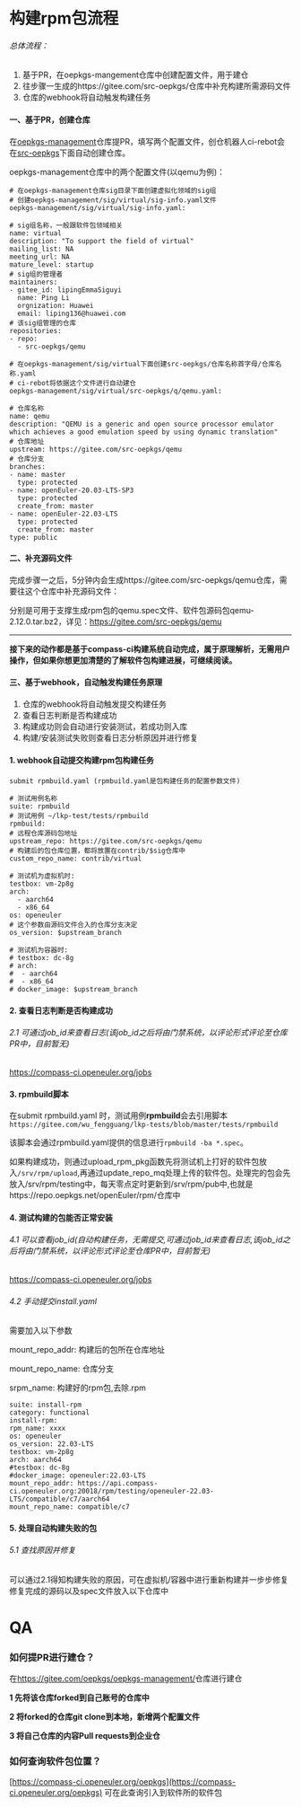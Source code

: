 # **构建rpm包流程**

###### 总体流程：
1. 基于PR，在oepkgs-mangement仓库中创建配置文件，用于建仓
2. 往步骤一生成的https://gitee.com/src-oepkgs/仓库中补充构建所需源码文件
3. 仓库的webhook将自动触发构建任务

#### 一、基于PR，创建仓库
在[oepkgs-management](https://gitee.com/oepkgs/oepkgs-management)仓库提PR，填写两个配置文件，创仓机器人ci-rebot会在[src-oepkgs](https://gitee.com/src-oepkgs)下面自动创建仓库。

oepkgs-management仓库中的两个配置文件(以qemu为例)：
```
# 在oepkgs-management仓库sig目录下面创建虚拟化领域的sig组
# 创建oepkgs-management/sig/virtual/sig-info.yaml文件
oepkgs-management/sig/virtual/sig-info.yaml:

# sig组名称，一般跟软件包领域相关
name: virtual
description: "To support the field of virtual"
mailing_list: NA
meeting_url: NA
mature_level: startup
# sig组的管理者
maintainers:
- gitee_id: lipingEmmaSiguyi
  name: Ping Li
  orgnization: Huawei
  email: liping136@huawei.com
# 该sig组管理的仓库
repositories:
- repo: 
  - src-oepkgs/qemu   

# 在oepkgs-management/sig/virtual下面创建src-oepkgs/仓库名称首字母/仓库名称.yaml
# ci-rebot将依据这个文件进行自动建仓
oepkgs-management/sig/virtual/src-oepkgs/q/qemu.yaml:

# 仓库名称
name: qemu
description: "QEMU is a generic and open source processor emulator which achieves a good emulation speed by using dynamic translation"
# 仓库地址
upstream: https://gitee.com/src-oepkgs/qemu
# 仓库分支
branches:
- name: master
  type: protected
- name: openEuler-20.03-LTS-SP3
  type: protected
  create_from: master
- name: openEuler-22.03-LTS
  type: protected
  create_from: master
type: public
```
#### 二、补充源码文件
完成步骤一之后，5分钟内会生成https://gitee.com/src-oepkgs/qemu仓库，需要往这个仓库中补充源码文件：

分别是可用于支撑生成rpm包的qemu.spec文件、软件包源码包qemu-2.12.0.tar.bz2，详见：https://gitee.com/src-oepkgs/qemu

-------------------------------------------
**接下来的动作都是基于compass-ci构建系统自动完成，属于原理解析，无需用户操作，但如果你想更加清楚的了解软件包构建进展，可继续阅读。**
#### 三、基于webhook，自动触发构建任务原理

1. 仓库的webhook将自动触发提交构建任务
2. 查看日志判断是否构建成功
3. 构建成功则会自动进行安装测试，若成功则入库
4. 构建/安装测试失败则查看日志分析原因并进行修复

####  1. webhook自动提交构建rpm包构建任务
`submit rpmbuild.yaml (rpmbuild.yaml是包构建任务的配置参数文件)`
```
# 测试用例名称
suite: rpmbuild
# 测试用例 ~/lkp-test/tests/rpmbuild
rpmbuild:
# 远程仓库源码包地址
upstream_repo: https://gitee.com/src-oepkgs/qemu
# 构建后的包仓库位置，都将放置在contrib/$sig仓库中
custom_repo_name: contrib/virtual

# 测试机为虚拟机时:
testbox: vm-2p8g
arch:
  - aarch64
  - x86_64
os: openeuler
# 这个参数由源码文件合入的仓库分支决定
os_version: $upstream_branch

# 测试机为容器时:
# testbox: dc-8g
# arch:
#  - aarch64
#  - x86_64
# docker_image: $upstream_branch
```
#### 2. 查看日志判断是否构建成功
###### 2.1 可通过job_id来查看日志(该job_id之后将由门禁系统，以评论形式评论至仓库PR中，目前暂无)
 <u>https://compass-ci.openeuler.org/jobs</u>


#### 3. rpmbuild脚本
在submit rpmbuild.yaml 时，测试用例**rpmbuild**会去引用脚本
```https://gitee.com/wu_fengguang/lkp-tests/blob/master/tests/rpmbuild```

该脚本会通过rpmbuild.yaml提供的信息进行```rpmbuild -ba *.spec```。

如果构建成功，则通过upload_rpm_pkg函数先将测试机上打好的软件包放入```/srv/rpm/upload```,再通过update_repo_mq处理上传的软件包。处理完的包会先放入/srv/rpm/testing中，每天零点定时更新到/srv/rpm/pub中,也就是https://repo.oepkgs.net/openEuler/rpm/仓库中
#### 4. 测试构建的包能否正常安装
###### 4.1  可以查看job_id(自动构建任务，无需提交,可通过job_id来查看日志,该job_id之后将由门禁系统，以评论形式评论至仓库PR中，目前暂无)
<u>https://compass-ci.openeuler.org/jobs</u>

###### 4.2  手动提交install.yaml
需要加入以下参数

mount_repo_addr: 构建后的包所在仓库地址

mount_repo_name: 仓库分支

srpm_name: 构建好的rpm包,去除.rpm

```
suite: install-rpm
category: functional
install-rpm:
rpm_name: xxxx
os: openeuler
os_version: 22.03-LTS
testbox: vm-2p8g
arch: aarch64
#testbox: dc-8g
#docker_image: openeuler:22.03-LTS
mount_repo_addr: https://api.compass-ci.openeuler.org:20018/rpm/testing/openeuler-22.03-LTS/compatible/c7/aarch64
mount_repo_name: compatible/c7
```

#### 5. 处理自动构建失败的包
###### 5.1 查找原因并修复
可以通过2.1得知构建失败的原因，可在虚拟机/容器中进行重新构建并一步步修复
修复完成的源码以及spec文件放入以下仓库中

# QA

### 如何提PR进行建仓？
在<u>https://gitee.com/oepkgs/oepkgs-management/</u>仓库进行建仓

**1 先将该仓库forked到自己账号的仓库中**

**2 将forked的仓库git clone到本地，新增两个配置文件**

**3 将自己仓库的内容Pull requests到企业仓**

### 如何查询软件包位置？
[https://compass-ci.openeuler.org/oepkgs](https://compass-ci.openeuler.org/oepkgs)
可在此查询引入到软件所的软件包